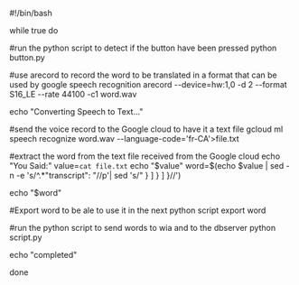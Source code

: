 #!/bin/bash

while true
do

  #run the python script to detect if the button have been pressed
  python button.py

  #use arecord to record the word to be translated in a format that can be used by google speech recognition
  arecord --device=hw:1,0 -d 2 --format S16_LE --rate 44100 -c1 word.wav

  echo "Converting Speech to Text..."

  #send the voice record to the Google cloud to have it a text file
  gcloud ml speech recognize  word.wav  --language-code='fr-CA'>file.txt

  #extract the word from the text file received from the Google cloud
  echo "You Said:"
  value=`cat file.txt`
  echo "$value"
  word=$(echo $value | sed -n -e 's/^.*"transcript": "//p'| sed 's/\" } ] } ] }//')

  echo "$word"

  #Export word to be ale to use it in the next python script
  export word

  #run the python script to send words to wia and to the dbserver
  python script.py

  echo "completed"

done



